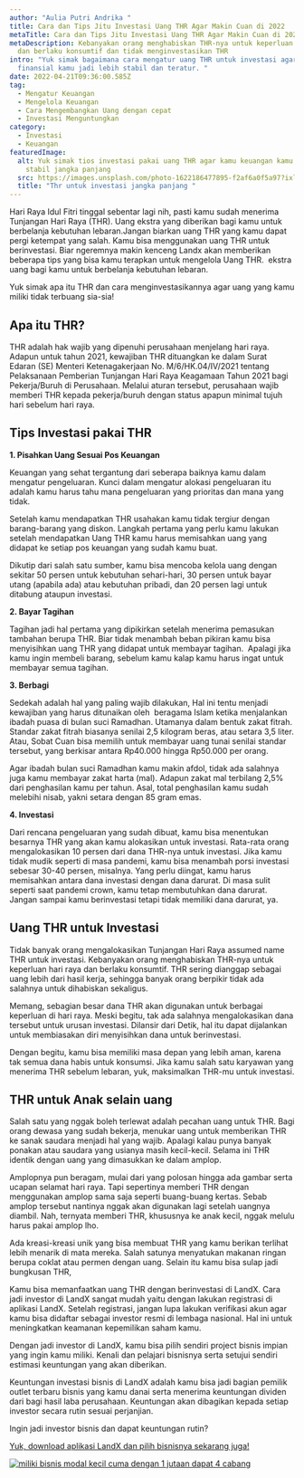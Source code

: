 ```yaml
---
author: "Aulia Putri Andrika "
title: Cara dan Tips Jitu Investasi Uang THR Agar Makin Cuan di 2022
metaTitle: Cara dan Tips Jitu Investasi Uang THR Agar Makin Cuan di 2022
metaDescription: Kebanyakan orang menghabiskan THR-nya untuk keperluan hari raya
  dan berlaku konsumtif dan tidak menginvestasikan THR
intro: "Yuk simak bagaimana cara mengatur uang THR untuk investasi agar
  finansial kamu jadi lebih stabil dan teratur. "
date: 2022-04-21T09:36:00.585Z
tag:
  - Mengatur Keuangan
  - Mengelola Keuangan
  - Cara Mengembangkan Uang dengan cepat
  - Investasi Menguntungkan
category:
  - Investasi
  - Keuangan
featuredImage:
  alt: Yuk simak tios investasi pakai uang THR agar kamu keuangan kamu tetap
    stabil jangka panjang
  src: https://images.unsplash.com/photo-1622186477895-f2af6a0f5a97?ixlib=rb-1.2.1&ixid=MnwxMjA3fDB8MHxwaG90by1wYWdlfHx8fGVufDB8fHx8&auto=format&fit=crop&w=870&q=80
  title: "Thr untuk investasi jangka panjang "
---
```

<!--StartFragment-->

Hari Raya Idul Fitri tinggal sebentar lagi nih, pasti kamu sudah menerima Tunjangan Hari Raya (THR). Uang ekstra yang diberikan bagi kamu untuk berbelanja kebutuhan lebaran.Jangan biarkan uang THR yang kamu dapat pergi ketempat yang salah. Kamu bisa menggunakan uang THR untuk berinvestasi. Biar ngeremnya makin kenceng Landx akan memberikan beberapa tips yang bisa kamu terapkan untuk mengelola Uang THR.  ekstra uang bagi kamu untuk berbelanja kebutuhan lebaran.

Yuk simak apa itu THR dan cara menginvestasikannya agar uang yang kamu miliki tidak terbuang sia-sia!

## Apa itu THR?

THR adalah hak wajib yang dipenuhi perusahaan menjelang hari raya. Adapun untuk tahun 2021, kewajiban THR dituangkan ke dalam Surat Edaran (SE) Menteri Ketenagakerjaan No. M/6/HK.04/IV/2021 tentang Pelaksanaan Pemberian Tunjangan Hari Raya Keagamaan Tahun 2021 bagi Pekerja/Buruh di Perusahaan. Melalui aturan tersebut, perusahaan wajib memberi THR kepada pekerja/buruh dengan status apapun minimal tujuh hari sebelum hari raya.

## Tips Investasi pakai THR

**1. Pisahkan Uang Sesuai Pos Keuangan** 

Keuangan yang sehat tergantung dari seberapa baiknya kamu dalam mengatur pengeluaran. Kunci dalam mengatur alokasi pengeluaran itu adalah kamu harus tahu mana pengeluaran yang prioritas dan mana yang tidak. 

Setelah kamu mendapatkan THR usahakan kamu tidak tergiur dengan barang-barang yang diskon. Langkah pertama yang perlu kamu lakukan setelah mendapatkan Uang THR kamu harus memisahkan uang yang didapat ke setiap pos keuangan yang sudah kamu buat.

Dikutip dari salah satu sumber, kamu bisa mencoba kelola uang dengan sekitar 50 persen untuk kebutuhan sehari-hari, 30 persen untuk bayar utang (apabila ada) atau kebutuhan pribadi, dan 20 persen lagi untuk ditabung ataupun investasi.

**2. Bayar Tagihan** 

Tagihan jadi hal pertama yang dipikirkan setelah menerima pemasukan tambahan berupa THR. Biar tidak menambah beban pikiran kamu bisa menyisihkan uang THR yang didapat untuk membayar tagihan.  Apalagi jika kamu ingin membeli barang, sebelum kamu kalap kamu harus ingat untuk membayar semua tagihan. 

**3. Berbagi** 

Sedekah adalah hal yang paling wajib dilakukan, Hal ini tentu menjadi kewajiban yang harus ditunaikan oleh  beragama Islam ketika menjalankan ibadah puasa di bulan suci Ramadhan. Utamanya dalam bentuk zakat fitrah. Standar zakat fitrah biasanya senilai 2,5 kilogram beras, atau setara 3,5 liter. Atau, Sobat Cuan bisa memilih untuk membayar uang tunai senilai standar tersebut, yang berkisar antara Rp40.000 hingga Rp50.000 per orang.

Agar ibadah bulan suci Ramadhan kamu makin afdol, tidak ada salahnya juga kamu membayar zakat harta (mal). Adapun zakat mal terbilang 2,5% dari penghasilan kamu per tahun. Asal, total penghasilan kamu sudah melebihi nisab, yakni setara dengan 85 gram emas.

**4. Investasi** 

Dari rencana pengeluaran yang sudah dibuat, kamu bisa menentukan besarnya THR yang akan kamu alokasikan untuk investasi. Rata-rata orang mengalokasikan 10 persen dari dana THR-nya untuk investasi. Jika kamu tidak mudik seperti di masa pandemi, kamu bisa menambah porsi investasi sebesar 30-40 persen, misalnya. Yang perlu diingat, kamu harus memisahkan antara dana investasi dengan dana darurat. Di masa sulit seperti saat pandemi crown, kamu tetap membutuhkan dana darurat. Jangan sampai kamu berinvestasi tetapi tidak memiliki dana darurat, ya.

## Uang THR untuk Investasi 

Tidak banyak orang mengalokasikan Tunjangan Hari Raya assumed name THR untuk investasi. Kebanyakan orang menghabiskan THR-nya untuk keperluan hari raya dan berlaku konsumtif. THR sering dianggap sebagai uang lebih dari hasil kerja, sehingga banyak orang berpikir tidak ada salahnya untuk dihabiskan sekaligus. 

Memang, sebagian besar dana THR akan digunakan untuk berbagai keperluan di hari raya. Meski begitu, tak ada salahnya mengalokasikan dana tersebut untuk urusan investasi. Dilansir dari Detik, hal itu dapat dijalankan untuk membiasakan diri menyisihkan dana untuk berinvestasi. 

Dengan begitu, kamu bisa memiliki masa depan yang lebih aman, karena tak semua dana habis untuk konsumsi. Jika kamu salah satu karyawan yang menerima THR sebelum lebaran, yuk, maksimalkan THR-mu untuk investasi.

## THR untuk Anak selain uang

Salah satu yang nggak boleh terlewat adalah pecahan uang untuk THR. Bagi orang dewasa yang sudah bekerja, menukar uang untuk memberikan THR ke sanak saudara menjadi hal yang wajib. Apalagi kalau punya banyak ponakan atau saudara yang usianya masih kecil-kecil. Selama ini THR identik dengan uang yang dimasukkan ke dalam amplop.

Amplopnya pun beragam, mulai dari yang polosan hingga ada gambar serta ucapan selamat hari raya. Tapi sepertinya memberi THR dengan menggunakan amplop sama saja seperti buang-buang kertas. Sebab amplop tersebut nantinya nggak akan digunakan lagi setelah uangnya diambil. Nah, ternyata memberi THR, khususnya ke anak kecil, nggak melulu harus pakai amplop lho. 

Ada kreasi-kreasi unik yang bisa membuat THR yang kamu berikan terlihat lebih menarik di mata mereka. Salah satunya menyatukan makanan ringan berupa coklat atau permen dengan uang. Selain itu kamu bisa sulap jadi bungkusan THR, 

Kamu bisa memanfaatkan uang THR dengan berinvestasi di LandX. Cara jadi investor di LandX sangat mudah yaitu dengan lakukan registrasi di aplikasi LandX. Setelah registrasi, jangan lupa lakukan verifikasi akun agar kamu bisa didaftar sebagai investor resmi di lembaga nasional. Hal ini untuk meningkatkan keamanan kepemilikan saham kamu.

Dengan jadi investor di LandX, kamu bisa pilih sendiri project bisnis impian yang ingin kamu miliki. Kenali dan pelajari bisnisnya serta setujui sendiri estimasi keuntungan yang akan diberikan.

Keuntungan investasi bisnis di LandX adalah kamu bisa jadi bagian pemilik outlet terbaru bisnis yang kamu danai serta menerima keuntungan dividen dari bagi hasil laba perusahaan. Keuntungan akan dibagikan kepada setiap investor secara rutin sesuai perjanjian.

Ingin jadi investor bisnis dan dapat keuntungan rutin?

[Yuk, download aplikasi LandX dan pilih bisnisnya sekarang juga!](https://landx.id/?utm_source=Blog&utm_medium=organic+keyword&utm_campaign=blog&utm_id=Blog)

[![miliki bisnis modal kecil cuma dengan 1 jutaan dapat 4 cabang ](https://accountgram-production.sfo2.cdn.digitaloceanspaces.com/landx_ghost/2021/11/jadi-owner-bisnis-hanya-1-jutaan-dengan-cuan-yang-sangat-menjanjikan.png)](https://landx.id/?utm_source=Blog&utm_medium=organic+keyword&utm_campaign=blog&utm_id=Blog)